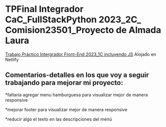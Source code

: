 # TPFinal Integrador CaC_FullStackPython 2023_2C_ Comision23501_Proyecto de Almada Laura

[Trabajo Práctico Intergrador Front-End 2023_1C incluyendo JS](https://spectacular-basbousa-72b4d0.netlify.app/)  Alojado en Netlify

## Comentarios-detalles en los que voy a seguir trabajando para mejorar mi proyecto:

*faltaría agregar menu hamburguesa para visualizar mejor de manera responsive

*mejorar footer para visualizar mejor de manera responsive

*reducir algo el texto en las descripciones del menú


